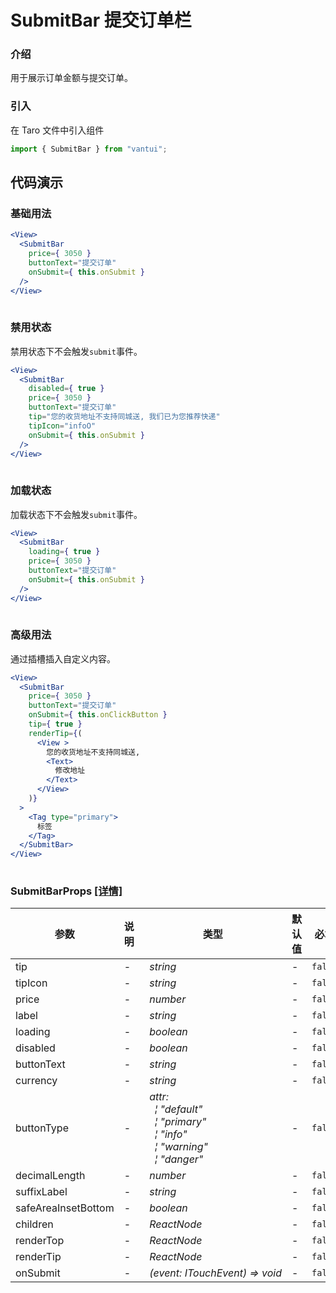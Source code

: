 # SubmitBar 提交订单栏

### 介绍

用于展示订单金额与提交订单。

### 引入

在 Taro 文件中引入组件

```js
import { SubmitBar } from "vantui"; 
```

## 代码演示

### 基础用法

```jsx
<View>
  <SubmitBar
    price={ 3050 }
    buttonText="提交订单"
    onSubmit={ this.onSubmit }
  />
</View>
 
```

### 禁用状态

禁用状态下不会触发`submit`事件。

```jsx
<View>
  <SubmitBar
    disabled={ true }
    price={ 3050 }
    buttonText="提交订单"
    tip="您的收货地址不支持同城送, 我们已为您推荐快递"
    tipIcon="infoO"
    onSubmit={ this.onSubmit }
  />
</View>
 
```

### 加载状态

加载状态下不会触发`submit`事件。

```jsx
<View>
  <SubmitBar
    loading={ true }
    price={ 3050 }
    buttonText="提交订单"
    onSubmit={ this.onSubmit }
  />
</View>
 
```

### 高级用法

通过插槽插入自定义内容。

```jsx
<View>
  <SubmitBar
    price={ 3050 }
    buttonText="提交订单"
    onSubmit={ this.onClickButton }
    tip={ true }
    renderTip={(
      <View >
        您的收货地址不支持同城送,
        <Text>
          修改地址
        </Text>
      </View>
    )}
  >
    <Tag type="primary">
      标签
    </Tag>
  </SubmitBar>
</View>
 
```
### SubmitBarProps [[详情]](https://github.com/AntmJS/vantui/tree/main/packages/vantui/types/submit-bar.d.ts)   

| 参数 | 说明 | 类型 | 默认值 | 必填 |
| --- | --- | --- | --- | --- |
| tip | - | _&nbsp;&nbsp;string<br/>_ | - | `false` |
| tipIcon | - | _&nbsp;&nbsp;string<br/>_ | - | `false` |
| price | - | _&nbsp;&nbsp;number<br/>_ | - | `false` |
| label | - | _&nbsp;&nbsp;string<br/>_ | - | `false` |
| loading | - | _&nbsp;&nbsp;boolean<br/>_ | - | `false` |
| disabled | - | _&nbsp;&nbsp;boolean<br/>_ | - | `false` |
| buttonText | - | _&nbsp;&nbsp;string<br/>_ | - | `false` |
| currency | - | _&nbsp;&nbsp;string<br/>_ | - | `false` |
| buttonType | - | _&nbsp;&nbsp;attr:<br/>&nbsp;&nbsp;&nbsp;&nbsp;&brvbar;&nbsp;"default"<br/>&nbsp;&nbsp;&nbsp;&nbsp;&brvbar;&nbsp;"primary"<br/>&nbsp;&nbsp;&nbsp;&nbsp;&brvbar;&nbsp;"info"<br/>&nbsp;&nbsp;&nbsp;&nbsp;&brvbar;&nbsp;"warning"<br/>&nbsp;&nbsp;&nbsp;&nbsp;&brvbar;&nbsp;"danger"<br/>_ | - | `false` |
| decimalLength | - | _&nbsp;&nbsp;number<br/>_ | - | `false` |
| suffixLabel | - | _&nbsp;&nbsp;string<br/>_ | - | `false` |
| safeAreaInsetBottom | - | _&nbsp;&nbsp;boolean<br/>_ | - | `false` |
| children | - | _&nbsp;&nbsp;ReactNode<br/>_ | - | `false` |
| renderTop | - | _&nbsp;&nbsp;ReactNode<br/>_ | - | `false` |
| renderTip | - | _&nbsp;&nbsp;ReactNode<br/>_ | - | `false` |
| onSubmit | - | _&nbsp;&nbsp;(event:&nbsp;ITouchEvent)&nbsp;=>&nbsp;void<br/>_ | - | `false` |

